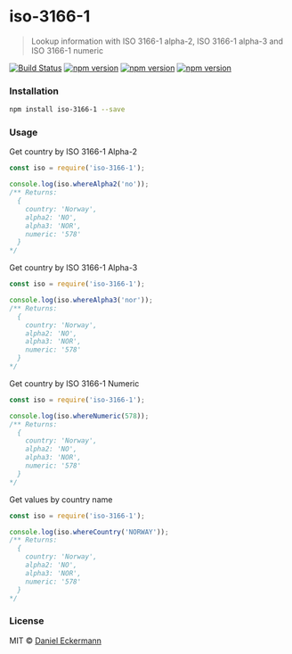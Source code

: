 # iso-3166-1
> Lookup information with ISO 3166-1 alpha-2, ISO 3166-1 alpha-3 and ISO 3166-1 numeric

[![Build Status](https://travis-ci.org/ecrmnn/iso-3166-1.svg?branch=master)](https://travis-ci.org/ecrmnn/iso-3166-1)
[![npm version](https://img.shields.io/npm/v/iso-3166-1.svg)](http://badge.fury.io/js/iso-3166-1)
[![npm version](https://img.shields.io/npm/dm/iso-3166-1.svg)](http://badge.fury.io/js/iso-3166-1)
[![npm version](https://img.shields.io/npm/l/iso-3166-1.svg)](http://badge.fury.io/js/iso-3166-1)

### Installation
```bash
npm install iso-3166-1 --save
```

### Usage
Get country by ISO 3166-1 Alpha-2
```javascript
const iso = require('iso-3166-1');

console.log(iso.whereAlpha2('no'));
/** Returns:
  {
    country: 'Norway',
    alpha2: 'NO',
    alpha3: 'NOR',
    numeric: '578'
  }
*/
```

Get country by ISO 3166-1 Alpha-3
```javascript
const iso = require('iso-3166-1');

console.log(iso.whereAlpha3('nor'));
/** Returns:
  {
    country: 'Norway',
    alpha2: 'NO',
    alpha3: 'NOR',
    numeric: '578'
  }
*/
```

Get country by ISO 3166-1 Numeric
```javascript
const iso = require('iso-3166-1');

console.log(iso.whereNumeric(578));
/** Returns:
  {
    country: 'Norway',
    alpha2: 'NO',
    alpha3: 'NOR',
    numeric: '578'
  }
*/
```

Get values  by country name
```javascript
const iso = require('iso-3166-1');

console.log(iso.whereCountry('NORWAY'));
/** Returns:
  {
    country: 'Norway',
    alpha2: 'NO',
    alpha3: 'NOR',
    numeric: '578'
  }
*/
```

### License
MIT © [Daniel Eckermann](http://danieleckermann.com)